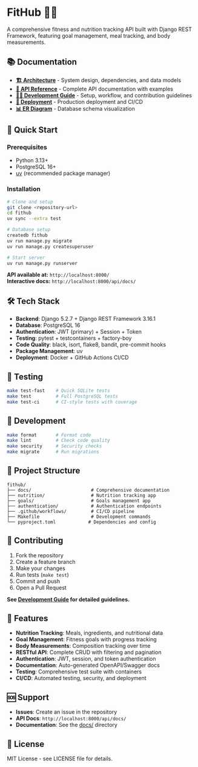 # FitHub 🏋️‍♂️

A comprehensive fitness and nutrition tracking API built with Django REST Framework, featuring goal management, meal tracking, and body measurements.

## 📚 Documentation

- **[🏗️ Architecture](docs/ARCHITECTURE.md)** - System design, dependencies, and data models
- **[🔌 API Reference](docs/API.md)** - Complete API documentation with examples
- **[👨‍💻 Development Guide](docs/DEVELOPMENT.md)** - Setup, workflow, and contribution guidelines
- **[🚀 Deployment](docs/DEPLOYMENT.md)** - Production deployment and CI/CD
- **[📊 ER Diagram](docs/ER_DIAGRAM.md)** - Database schema visualization

## 🚀 Quick Start

### Prerequisites
- Python 3.13+
- PostgreSQL 16+
- [uv](https://astral.sh/uv) (recommended package manager)

### Installation
```bash
# Clone and setup
git clone <repository-url>
cd fithub
uv sync --extra test

# Database setup
createdb fithub
uv run manage.py migrate
uv run manage.py createsuperuser

# Start server
uv run manage.py runserver
```

**API available at:** `http://localhost:8000/`  
**Interactive docs:** `http://localhost:8000/api/docs/`

## 🛠️ Tech Stack

- **Backend**: Django 5.2.7 + Django REST Framework 3.16.1
- **Database**: PostgreSQL 16
- **Authentication**: JWT (primary) + Session + Token
- **Testing**: pytest + testcontainers + factory-boy
- **Code Quality**: black, isort, flake8, bandit, pre-commit hooks
- **Package Management**: uv
- **Deployment**: Docker + GitHub Actions CI/CD

## 🧪 Testing

```bash
make test-fast    # Quick SQLite tests
make test         # Full PostgreSQL tests
make test-ci      # CI-style tests with coverage
```

## 🔧 Development

```bash
make format       # Format code
make lint         # Check code quality
make security     # Security checks
make migrate      # Run migrations
```

## 📁 Project Structure

```
fithub/
├── docs/                      # Comprehensive documentation
├── nutrition/                 # Nutrition tracking app
├── goals/                     # Goals management app
├── authentication/            # Authentication endpoints
├── .github/workflows/         # CI/CD pipeline
├── Makefile                   # Development commands
└── pyproject.toml            # Dependencies and config
```

## 🤝 Contributing

1. Fork the repository
2. Create a feature branch
3. Make your changes
4. Run tests (`make test`)
5. Commit and push
6. Open a Pull Request

**See [Development Guide](docs/DEVELOPMENT.md) for detailed guidelines.**

## 🎯 Features

- **Nutrition Tracking**: Meals, ingredients, and nutritional data
- **Goal Management**: Fitness goals with progress tracking
- **Body Measurements**: Composition tracking over time
- **RESTful API**: Complete CRUD with filtering and pagination
- **Authentication**: JWT, session, and token authentication
- **Documentation**: Auto-generated OpenAPI/Swagger docs
- **Testing**: Comprehensive test suite with containers
- **CI/CD**: Automated testing, security, and deployment

## 🆘 Support

- **Issues**: Create an issue in the repository
- **API Docs**: `http://localhost:8000/api/docs/`
- **Documentation**: See the [docs/](docs/) directory

## 📄 License

MIT License - see LICENSE file for details.
